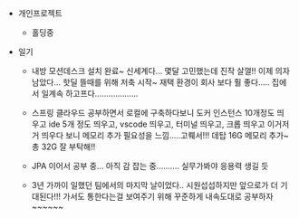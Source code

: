 
* 개인프로젝트
    - 홀딩중

* 일기
    - 내방 모션데스크 설치 완료~ 신세계다... 몇달 고민했는데 진작 살껄!! 이제 의자 남았다... 핫딜 뜰때를 위해 저축 시작~ 재택 환경이 회사 보다 훨 좋다..... 집에서 일계속 하고프다...................
    
    - 스프링 클라우드 공부하면서 로컬에 구축하다보니 도커 인스턴스 10개정도 띄우고 ide 5개 정도 띄우고, vscode 띄우고, 터미널 띄우고,  크롭 띄우고 이거저거 띄우다 보니 메모리 추가 필요성을 느낌.....고뤠서!!! 데탑 16G 메모리 추가~ 총 32G 잘 부탁해!!
    
    - JPA 이어서 공부 중... 아직 감 잡는 중.......... 실무가봐야 응용력 생길 듯

    - 3년 가까이 일했던 팀에서의 마지막 날이었다.. 시원섭섭하지만 앞으로가 더 기대된다!!! 가서도 통한다는걸 보여주기 위해 꾸준하게 내속도대로 공부하자~~~~~~


